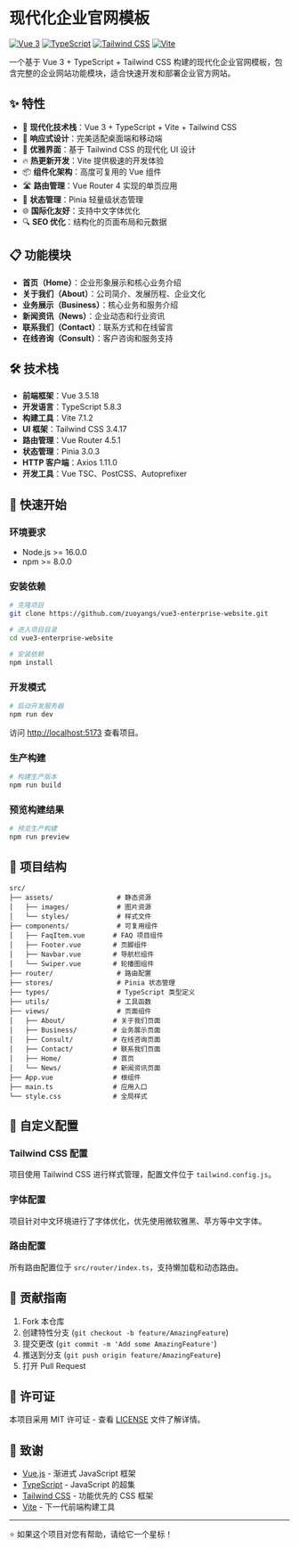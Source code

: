 # 现代化企业官网模板

[![Vue 3](https://img.shields.io/badge/Vue-3.5.18-4FC08D?style=flat&logo=vue.js&logoColor=white)](https://vuejs.org/)
[![TypeScript](https://img.shields.io/badge/TypeScript-5.8.3-3178C6?style=flat&logo=typescript&logoColor=white)](https://www.typescriptlang.org/)
[![Tailwind CSS](https://img.shields.io/badge/Tailwind%20CSS-3.4.17-06B6D4?style=flat&logo=tailwindcss&logoColor=white)](https://tailwindcss.com/)
[![Vite](https://img.shields.io/badge/Vite-7.1.2-646CFF?style=flat&logo=vite&logoColor=white)](https://vitejs.dev/)

一个基于 Vue 3 + TypeScript + Tailwind CSS 构建的现代化企业官网模板，包含完整的企业网站功能模块，适合快速开发和部署企业官方网站。

## ✨ 特性

- 🚀 **现代化技术栈**：Vue 3 + TypeScript + Vite + Tailwind CSS
- 📱 **响应式设计**：完美适配桌面端和移动端
- 🎨 **优雅界面**：基于 Tailwind CSS 的现代化 UI 设计
- 🔥 **热更新开发**：Vite 提供极速的开发体验
- 📦 **组件化架构**：高度可复用的 Vue 组件
- 🛣️ **路由管理**：Vue Router 4 实现的单页应用
- 💾 **状态管理**：Pinia 轻量级状态管理
- 🌐 **国际化友好**：支持中文字体优化
- 🔍 **SEO 优化**：结构化的页面布局和元数据

## 📋 功能模块

- **首页（Home）**：企业形象展示和核心业务介绍
- **关于我们（About）**：公司简介、发展历程、企业文化
- **业务展示（Business）**：核心业务和服务介绍
- **新闻资讯（News）**：企业动态和行业资讯
- **联系我们（Contact）**：联系方式和在线留言
- **在线咨询（Consult）**：客户咨询和服务支持

## 🛠️ 技术栈

- **前端框架**：Vue 3.5.18
- **开发语言**：TypeScript 5.8.3
- **构建工具**：Vite 7.1.2
- **UI 框架**：Tailwind CSS 3.4.17
- **路由管理**：Vue Router 4.5.1
- **状态管理**：Pinia 3.0.3
- **HTTP 客户端**：Axios 1.11.0
- **开发工具**：Vue TSC、PostCSS、Autoprefixer

## 🚀 快速开始

### 环境要求

- Node.js >= 16.0.0
- npm >= 8.0.0

### 安装依赖

```bash
# 克隆项目
git clone https://github.com/zuoyangs/vue3-enterprise-website.git

# 进入项目目录
cd vue3-enterprise-website

# 安装依赖
npm install
```

### 开发模式

```bash
# 启动开发服务器
npm run dev
```

访问 [http://localhost:5173](http://localhost:5173) 查看项目。

### 生产构建

```bash
# 构建生产版本
npm run build
```

### 预览构建结果

```bash
# 预览生产构建
npm run preview
```

## 📁 项目结构

```
src/
├── assets/                # 静态资源
│   ├── images/            # 图片资源
│   └── styles/            # 样式文件
├── components/            # 可复用组件
│   ├── FaqItem.vue       # FAQ 项目组件
│   ├── Footer.vue        # 页脚组件
│   ├── Navbar.vue        # 导航栏组件
│   └── Swiper.vue        # 轮播图组件
├── router/                # 路由配置
├── stores/                # Pinia 状态管理
├── types/                 # TypeScript 类型定义
├── utils/                 # 工具函数
├── views/                 # 页面组件
│   ├── About/            # 关于我们页面
│   ├── Business/         # 业务展示页面
│   ├── Consult/          # 在线咨询页面
│   ├── Contact/          # 联系我们页面
│   ├── Home/             # 首页
│   └── News/             # 新闻资讯页面
├── App.vue               # 根组件
├── main.ts               # 应用入口
└── style.css             # 全局样式
```

## 🎨 自定义配置

### Tailwind CSS 配置

项目使用 Tailwind CSS 进行样式管理，配置文件位于 `tailwind.config.js`。

### 字体配置

项目针对中文环境进行了字体优化，优先使用微软雅黑、苹方等中文字体。

### 路由配置

所有路由配置位于 `src/router/index.ts`，支持懒加载和动态路由。

## 🤝 贡献指南

1. Fork 本仓库
2. 创建特性分支 (`git checkout -b feature/AmazingFeature`)
3. 提交更改 (`git commit -m 'Add some AmazingFeature'`)
4. 推送到分支 (`git push origin feature/AmazingFeature`)
5. 打开 Pull Request

## 📝 许可证

本项目采用 MIT 许可证 - 查看 [LICENSE](LICENSE) 文件了解详情。

## 🙏 致谢

- [Vue.js](https://vuejs.org/) - 渐进式 JavaScript 框架
- [TypeScript](https://www.typescriptlang.org/) - JavaScript 的超集
- [Tailwind CSS](https://tailwindcss.com/) - 功能优先的 CSS 框架
- [Vite](https://vitejs.dev/) - 下一代前端构建工具
---

⭐ 如果这个项目对您有帮助，请给它一个星标！
